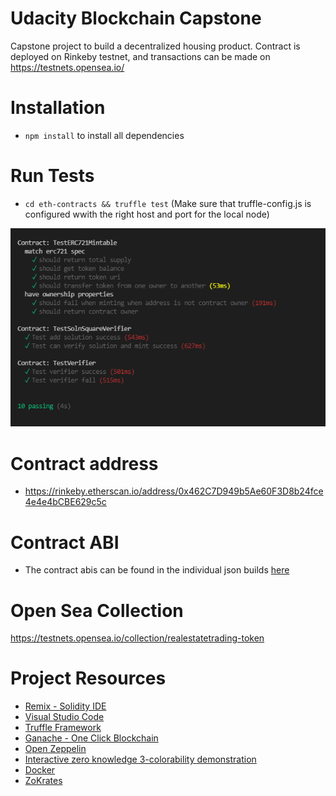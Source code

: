 # Udacity Blockchain Capstone

Capstone project to build a decentralized housing product. Contract is deployed on Rinkeby testnet, and transactions can be made on https://testnets.opensea.io/

# Installation

- `npm install` to install all dependencies

# Run Tests

- `cd eth-contracts && truffle test` (Make sure that truffle-config.js is configured wwith the right host and port for the local node)

![test](images/test.png)

# Contract address

- https://rinkeby.etherscan.io/address/0x462C7D949b5Ae60F3D8b24fce4e4e4bCBE629c5c

# Contract ABI

- The contract abis can be found in the individual json builds [here](https://github.com/whenzei/Blockchain-Capstone/blob/master/eth-contracts/SolnSquareVerifierAbi.txt)

# Open Sea Collection

https://testnets.opensea.io/collection/realestatetrading-token

# Project Resources

- [Remix - Solidity IDE](https://remix.ethereum.org/)
- [Visual Studio Code](https://code.visualstudio.com/)
- [Truffle Framework](https://truffleframework.com/)
- [Ganache - One Click Blockchain](https://truffleframework.com/ganache)
- [Open Zeppelin ](https://openzeppelin.org/)
- [Interactive zero knowledge 3-colorability demonstration](http://web.mit.edu/~ezyang/Public/graph/svg.html)
- [Docker](https://docs.docker.com/install/)
- [ZoKrates](https://github.com/Zokrates/ZoKrates)
